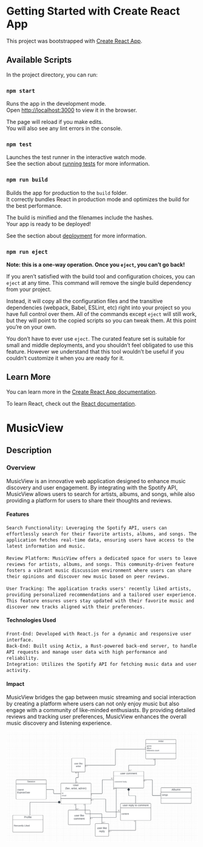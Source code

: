 # Getting Started with Create React App

This project was bootstrapped with [Create React App](https://github.com/facebook/create-react-app).

## Available Scripts

In the project directory, you can run:

### `npm start`

Runs the app in the development mode.\
Open [http://localhost:3000](http://localhost:3000) to view it in the browser.

The page will reload if you make edits.\
You will also see any lint errors in the console.

### `npm test`

Launches the test runner in the interactive watch mode.\
See the section about [running tests](https://facebook.github.io/create-react-app/docs/running-tests) for more information.

### `npm run build`

Builds the app for production to the `build` folder.\
It correctly bundles React in production mode and optimizes the build for the best performance.

The build is minified and the filenames include the hashes.\
Your app is ready to be deployed!

See the section about [deployment](https://facebook.github.io/create-react-app/docs/deployment) for more information.

### `npm run eject`

**Note: this is a one-way operation. Once you `eject`, you can’t go back!**

If you aren’t satisfied with the build tool and configuration choices, you can `eject` at any time. This command will remove the single build dependency from your project.

Instead, it will copy all the configuration files and the transitive dependencies (webpack, Babel, ESLint, etc) right into your project so you have full control over them. All of the commands except `eject` will still work, but they will point to the copied scripts so you can tweak them. At this point you’re on your own.

You don’t have to ever use `eject`. The curated feature set is suitable for small and middle deployments, and you shouldn’t feel obligated to use this feature. However we understand that this tool wouldn’t be useful if you couldn’t customize it when you are ready for it.

## Learn More

You can learn more in the [Create React App documentation](https://facebook.github.io/create-react-app/docs/getting-started).

To learn React, check out the [React documentation](https://reactjs.org/).

# MusicView

## Description
### Overview
MusicView is an innovative web application designed to enhance music discovery and user engagement. By integrating with the Spotify API, MusicView allows users to search for artists, albums, and songs, while also providing a platform for users to share their thoughts and reviews.

#### Features

    Search Functionality: Leveraging the Spotify API, users can effortlessly search for their favorite artists, albums, and songs. The application fetches real-time data, ensuring users have access to the latest information and music.

    Review Platform: MusicView offers a dedicated space for users to leave reviews for artists, albums, and songs. This community-driven feature fosters a vibrant music discussion environment where users can share their opinions and discover new music based on peer reviews.

    User Tracking: The application tracks users' recently liked artists, providing personalized recommendations and a tailored user experience. This feature ensures users stay updated with their favorite music and discover new tracks aligned with their preferences.

#### Technologies Used

    Front-End: Developed with React.js for a dynamic and responsive user interface.
    Back-End: Built using Actix, a Rust-powered back-end server, to handle API requests and manage user data with high performance and reliability.
    Integration: Utilizes the Spotify API for fetching music data and user activity.

#### Impact
MusicView bridges the gap between music streaming and social interaction by creating a platform where users can not only enjoy music but also engage with a community of like-minded enthusiasts. By providing detailed reviews and tracking user preferences, MusicView enhances the overall music discovery and listening experience.

![Design UML](https://github.com/Jazzcort/MusicView/blob/main/Design.jpeg)